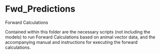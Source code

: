Fwd_Predictions
===============

Forward Calculations

Contained within this folder are the necessary scripts (not including the models) to run Forward Calculations based on animal vector data, and the accompanying manual and instructions for executing the forward calculations.

